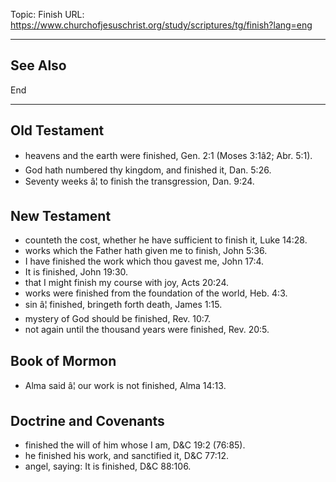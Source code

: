Topic: Finish
URL: https://www.churchofjesuschrist.org/study/scriptures/tg/finish?lang=eng

---

## See Also

End

---

## Old Testament

- heavens and the earth were finished, Gen. 2:1 (Moses 3:1â2; Abr. 5:1).
- God hath numbered thy kingdom, and finished it, Dan. 5:26.
- Seventy weeks â¦ to finish the transgression, Dan. 9:24.

## New Testament

- counteth the cost, whether he have sufficient to finish it, Luke 14:28.
- works which the Father hath given me to finish, John 5:36.
- I have finished the work which thou gavest me, John 17:4.
- It is finished, John 19:30.
- that I might finish my course with joy, Acts 20:24.
- works were finished from the foundation of the world, Heb. 4:3.
- sin â¦ finished, bringeth forth death, James 1:15.
- mystery of God should be finished, Rev. 10:7.
- not again until the thousand years were finished, Rev. 20:5.

## Book of Mormon

- Alma said â¦ our work is not finished, Alma 14:13.

## Doctrine and Covenants

- finished the will of him whose I am, D&C 19:2 (76:85).
- he finished his work, and sanctified it, D&C 77:12.
- angel, saying: It is finished, D&C 88:106.

